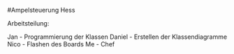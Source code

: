#Ampelsteuerung Hess

Arbeitsteilung:

Jan - Programmierung der Klassen
Daniel - Erstellen der Klassendiagramme
Nico - Flashen des Boards
Me - Chef
